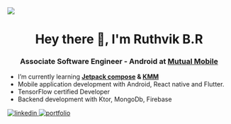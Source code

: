 <img src= "https://user-images.githubusercontent.com/37804253/210038161-a0768409-8e4d-41c7-99e8-0fc45cfddf8e.png" />

<h1 align="center">Hey there 👋, I'm Ruthvik B.R</h1>
<h3 align="center">Associate Software Engineer - Android at <a href="https://mutualmobile.com/">Mutual Mobile</a></h3>


- I’m currently learning **<a href="https://developer.android.com/jetpack/compose">Jetpack compose</a> & <a href="https://kotlinlang.org/lp/mobile/">KMM</a>** 
- Mobile application development with Android, React native and Flutter.
- TensorFlow certified Developer
- Backend development with Ktor, MongoDb, Firebase

<a href="https://www.linkedin.com/in/ruthvikbr/">
<img src=https://img.shields.io/badge/linkedin-%231E77B5.svg?&style=for-the-badge&logo=linkedin&logoColor=white alt=linkedin style=“margin-bottom: 5px;” />
</a>
<a href="https://ruthvikbr.netlify.app/">
<img src=https://img.shields.io/badge/-Portfolio-white?&style=for-the-badge&logo=Netlify alt=portfolio style=“margin-bottom: 5px;” />
</a>
